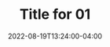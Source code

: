 ---
title: "Title for 01"
date: 2022-08-19T13:24:00-04:00
tags: ["foo", "bar"]
featured: true
draft: true
---